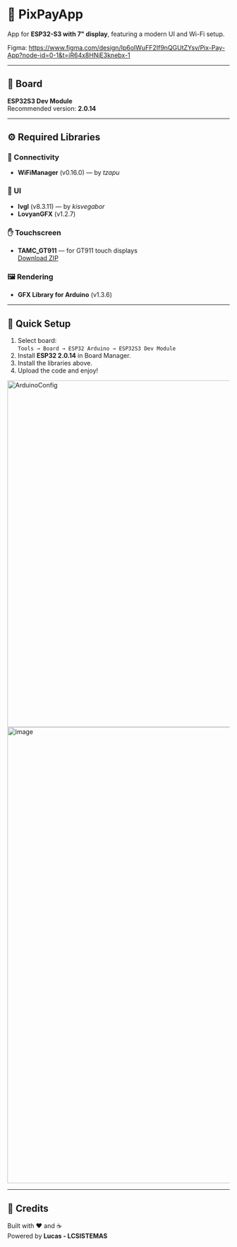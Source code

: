 # 💸 PixPayApp

App for **ESP32-S3 with 7" display**, featuring a modern UI and Wi-Fi setup.

Figma:
https://www.figma.com/design/Ip6oIWuFF2If9nQGUtZYsv/Pix-Pay-App?node-id=0-1&t=iR64x8HNjE3knebx-1

---

## 🧩 Board

**ESP32S3 Dev Module**  
Recommended version: **2.0.14**

---

## ⚙️ Required Libraries

### 📶 Connectivity
- **WiFiManager** (v0.16.0) — by *tzapu*

### 🧱 UI
- **lvgl** (v8.3.11) — by *kisvegabor*  
- **LovyanGFX** (v1.2.7)

### ✋ Touchscreen
- **TAMC_GT911** — for GT911 touch displays  
  [Download ZIP](https://github.com/TAMCTec/gt911-arduino/archive/refs/heads/main.zip)

### 🖼️ Rendering
- **GFX Library for Arduino** (v1.3.6)

---

## 🚀 Quick Setup

1. Select board:  
   `Tools → Board → ESP32 Arduino → ESP32S3 Dev Module`
2. Install **ESP32 2.0.14** in Board Manager.  
3. Install the libraries above.  
4. Upload the code and enjoy!

<img width="692" height="786" alt="ArduinoConfig" src="https://github.com/user-attachments/assets/56aa6ff2-455c-431f-bba3-3226412b90ab" />

<img width="1911" height="1034" alt="image" src="https://github.com/user-attachments/assets/97dc77fc-8155-4147-a0ca-911c96df9a7d" />


---

## 🧠 Credits

Built with ❤️ and ☕  
Powered by **Lucas - LCSISTEMAS**
